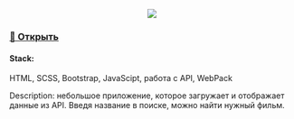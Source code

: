 <p align="center">
  <img src="https://user-images.githubusercontent.com/83776550/182084560-86405b33-b1d1-4f5d-b468-6784c559e777.gif"/>
</p>

<h3>
  <a href="https://infinitycode95.github.io/js__moviesApp/index.html">🔗 Открыть </a> 
</h3>

<h4> Stack: </h4> <p>HTML, SCSS, Bootstrap, JavaScipt, работа с API, WebPack</p>

<p>
  Description: небольшое приложение, которое загружает и отображает данные из API. Введя название в поиске, можно найти нужный фильм.    
</p>


